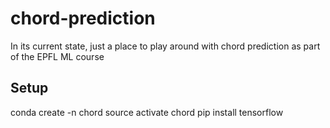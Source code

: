 # chord-prediction
In its current state, just a place to play around with chord prediction as part of the EPFL ML course

## Setup
conda create -n chord
source activate chord
pip install tensorflow
